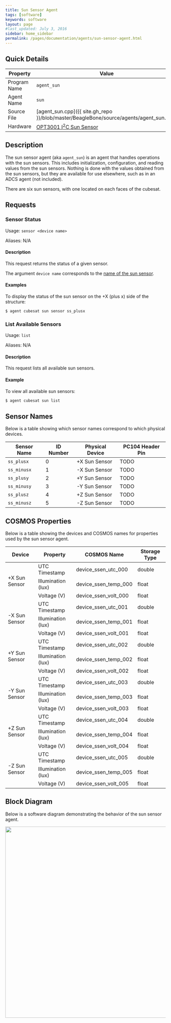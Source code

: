 ```yaml
---
title: Sun Sensor Agent
tags: [software]
keywords: software
layout: page
#last_updated: July 3, 2016
sidebar: home_sidebar
permalink: /pages/documentation/agents/sun-sensor-agent.html
---
```


## Quick Details
|   Property   |      Value     |
| ------------ | -------------- |
| Program Name | `agent_sun`    |
| Agent Name   | `sun`          |
| Source File  | [agent_sun.cpp]({{ site.gh_repo }}/blob/master/BeagleBone/source/agents/agent_sun.cpp) |
| Hardware     | [OPT3001 I<sup>2</sup>C Sun Sensor](https://www.ti.com/lit/ds/symlink/opt3001.pdf) |

## Description
The sun sensor agent (aka `agent_sun`) is an agent that handles operations with the sun sensors. This includes initialization, configuration, and reading values from the sun sensors. Nothing is done with the values obtained from the sun sensors, but they are available for use elsewhere, such as in an ADCS agent (not included).

There are six sun sensors, with one located on each faces of the cubesat.

## Requests

### Sensor Status
Usage: `sensor <device name>`

Aliases: N/A

#### Description
This request returns the status of a given sensor.

The argument `device name` corresponds to the [name of the sun sensor](#sensor_names).

#### Examples
To display the status of the sun sensor on the +X (plus x) side of the structure:

```bash
$ agent cubesat sun sensor ss_plusx
```

### List Available Sensors
Usage: `list`

Aliases: N/A

#### Description

This request lists all available sun sensors.

#### Example

To view all available sun sensors:

```bash
$ agent cubesat sun list
```

## Sensor Names
Below is a table showing which sensor names correspond to which physical devices.

| Sensor Name    | ID Number | Physical Device | PC104 Header Pin |
| -------------- | --------- | --------------- | ---------------- |
| `ss_plusx`     |     0     | +X Sun Sensor   |       TODO       |
| `ss_minusx`    |     1     | -X Sun Sensor   |       TODO       |
| `ss_plusy`     |     2     | +Y Sun Sensor   |       TODO       |
| `ss_minusy`    |     3     | -Y Sun Sensor   |       TODO       |
| `ss_plusz`     |     4     | +Z Sun Sensor   |       TODO       |
| `ss_minusz`    |     5     | -Z Sun Sensor   |       TODO       |



## COSMOS Properties
Below is a table showing the devices and COSMOS names for properties used by the sun sensor agent.

<table>
    <thead>
        <tr>
            <th>Device</th>
            <th>Property</th>
            <th>COSMOS Name</th>
            <th>Storage Type</th>
        </tr>
    </thead>
    <tbody>
        <tr>
            <td rowspan=3>+X Sun Sensor</td>
            <td>UTC Timestamp</td>
            <td>device_ssen_utc_000</td>
            <td>double</td>
        </tr>
        <tr>
            <td>Illumination (lux) </td>
            <td>device_ssen_temp_000</td>
            <td>float</td>
        </tr>
        <tr>
            <td>Voltage (V) </td>
            <td>device_ssen_volt_000</td>
            <td>float</td>
        </tr>
        <tr>
            <td rowspan=3>-X Sun Sensor</td>
            <td>UTC Timestamp</td>
            <td>device_ssen_utc_001</td>
            <td>double</td>
        </tr>
        <tr>
            <td>Illumination (lux) </td>
            <td>device_ssen_temp_001</td>
            <td>float</td>
        </tr>
        <tr>
            <td>Voltage (V) </td>
            <td>device_ssen_volt_001</td>
            <td>float</td>
        </tr>
        <tr>
            <td rowspan=3>+Y Sun Sensor</td>
            <td>UTC Timestamp</td>
            <td>device_ssen_utc_002</td>
            <td>double</td>
        </tr>
        <tr>
            <td>Illumination (lux) </td>
            <td>device_ssen_temp_002</td>
            <td>float</td>
        </tr>
        <tr>
            <td>Voltage (V) </td>
            <td>device_ssen_volt_002</td>
            <td>float</td>
        </tr>
        <tr>
            <td rowspan=3>-Y Sun Sensor</td>
            <td>UTC Timestamp</td>
            <td>device_ssen_utc_003</td>
            <td>double</td>
        </tr>
        <tr>
            <td>Illumination (lux) </td>
            <td>device_ssen_temp_003</td>
            <td>float</td>
        </tr>
        <tr>
            <td>Voltage (V) </td>
            <td>device_ssen_volt_003</td>
            <td>float</td>
        </tr>
        <tr>
            <td rowspan=3>+Z Sun Sensor</td>
            <td>UTC Timestamp</td>
            <td>device_ssen_utc_004</td>
            <td>double</td>
        </tr>
        <tr>
            <td>Illumination (lux) </td>
            <td>device_ssen_temp_004</td>
            <td>float</td>
        </tr>
        <tr>
            <td>Voltage (V) </td>
            <td>device_ssen_volt_004</td>
            <td>float</td>
        </tr>
        <tr>
            <td rowspan=3>-Z Sun Sensor</td>
            <td>UTC Timestamp</td>
            <td>device_ssen_utc_005</td>
            <td>double</td>
        </tr>
        <tr>
            <td>Illumination (lux) </td>
            <td>device_ssen_temp_005</td>
            <td>float</td>
        </tr>
        <tr>
            <td>Voltage (V) </td>
            <td>device_ssen_volt_005</td>
            <td>float</td>
        </tr>
    </tbody>
</table>

## Block Diagram
Below is a software diagram demonstrating the behavior of the sun sensor agent.

<img src="/resources/diagrams/agent_sun_diagram.png" width="600px">